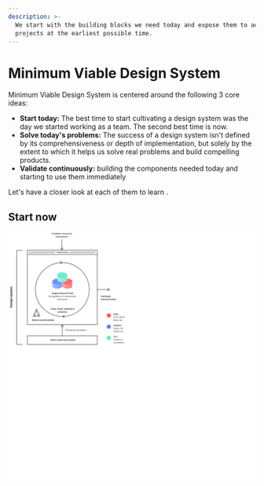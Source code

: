 ```yaml
---
description: >-
  We start with the building blocks we need today and expose them to actual
  projects at the earliest possible time.
---
```


# Minimum Viable Design System

Minimum Viable Design System is centered around the following 3 core ideas:

* **Start today:** The best time to start cultivating a design system was the day we started working as a team. The second best time is now.
* **Solve today's problems:** The success of a design system isn't defined by its comprehensiveness or depth of implementation, but solely by the extent to which it helps us solve real problems and build compelling products.
* **Validate continuously:** building the components needed today and starting to use them immediately 

Let's have a closer look at each of them to learn .

## Start now

![](../../.gitbook/assets/dimensions_exp_3.svg)

